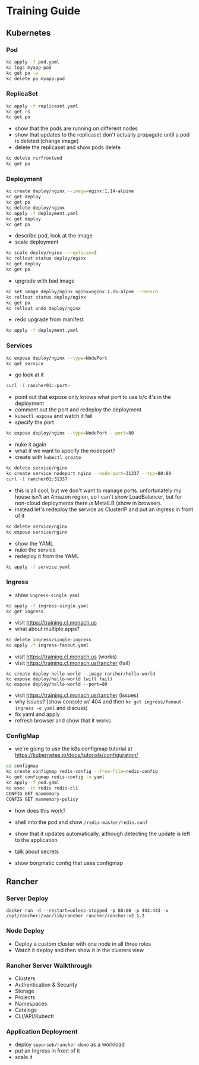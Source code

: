 # Training Guide

## Kubernetes

### Pod

``` bash
kc apply -f pod.yaml
kc logs myapp-pod
kc get po -w
kc delete po myapp-pod
```

### ReplicaSet


``` bash
kc apply -f replicaset.yaml
kc get rs
kc get po
```

- show that the pods are running on different nodes
- show that updates to the replicaset don't actually propagate until a pod is deleted (change image)
- delete the replicaset and show pods delete

``` bash
kc delete rs/frontend
kc get po
```

### Deployment

``` bash
kc create deploy/nginx --image=nginx:1.14-alpine
kc get deploy
kc get po
kc delete deploy/nginx
kc apply -f deployment.yaml
kc get deploy
kc get po
```

- describe pod, look at the image
- scale deployment

``` bash
kc scale deploy/nginx --replicas=3
kc rollout status deploy/nginx
kc get deploy
kc get po
```

- upgrade with bad image

``` bash
kc set image deploy/nginx nginx=nginx:1.15-alpne --record
kc rollout status deploy/nginx
kc get po
kc rollout undo deploy/nginx
```

- redo upgrade from manifest

``` bash
kc apply -f deployment.yaml
```

### Services

``` bash
kc expose deploy/nginx --type=NodePort
kc get service
```

- go look at it

``` bash
curl -I rancher01:<port>
```

- point out that expose only knows what port to use b/c it's in the deployment
- comment out the port and redeploy the deployment
- `kubectl expose` and watch it fail
- specify the port

``` bash
kc expose deploy/nginx --type=NodePort --port=80
```

- nuke it again
- what if we want to specify the nodeport?
- create with `kubectl create`

``` bash
kc delete service/nginx
kc create service nodeport nginx --node-port=31337 --tcp=80:80
curl -I rancher01:31337
```

- this is all cool, but we don't want to manage ports. unfortunately my house isn't an Amazon region, so I can't show LoadBalancer, but for non-cloud deployments there _is_ MetalLB (show in browser).
- instead let's redeploy the service as ClusterIP and put an ingress in front of it

``` bash
kc delete service/nginx
kc expose service/nginx
```

- show the YAML
- nuke the service
- redeploy it from the YAML

``` bash
kc apply -f service.yaml
```

### Ingress

- show `ingress-single.yaml`

``` bash
kc apply -f ingress-single.yaml
kc get ingress
```

- visit <https://training.cl.monach.us>
- what about multiple apps?

``` bash
kc delete ingress/single-ingress
kc apply -f ingress-fanout.yaml
```

- visit <https://training.cl.monach.us> (works)
- visit <https://training.cl.monach.us/rancher> (fail)

```
kc create deploy hello-world --image rancher/hello-world
kc expose deploy/hello-world (will fail)
kc expose deploy/hello-world --port=80
```

- visit <https://training.cl.monach.us/rancher> (issues)
- why issues? (show console w/ 404 and then `kc get ingress/fanout-ingress -o yaml` and discuss)
- fix yaml and apply
- refresh browser and show that it works

### ConfigMap

- we're going to use the k8s configmap tutorial at <https://kubernetes.io/docs/tutorials/configuration/>

``` bash
cd configmap
kc create configmap redis-config --from-file=redis-config
kc get configmap redis-config -o yaml
kc apply -f pod.yaml
kc exec -it redis redis-cli
CONFIG GET maxmemory
CONFIG GET maxmemory-policy
```

- how does this work?
- shell into the pod and show `/redis-master/redis.conf`
- show that it updates automatically, although detecting the update is left to the application

- talk about secrets
- show borgmatic config that uses configmap

## Rancher

### Server Deploy

```
docker run -d --restart=unless-stopped -p 80:80 -p 443:443 -v /opt/rancher:/var/lib/rancher rancher/rancher:v2.1.2
```

### Node Deploy

- Deploy a custom cluster with one node in all three roles
- Watch it deploy and then show it in the clusters view

### Rancher Server Walkthrough

- Clusters
- Authentication & Security
- Storage
- Projects
- Namespaces
- Catalogs
- CLI/API/Kubectl

### Application Deployment

- deploy `superseb/rancher-demo` as a workload
- put an Ingress in front of it
- scale it
